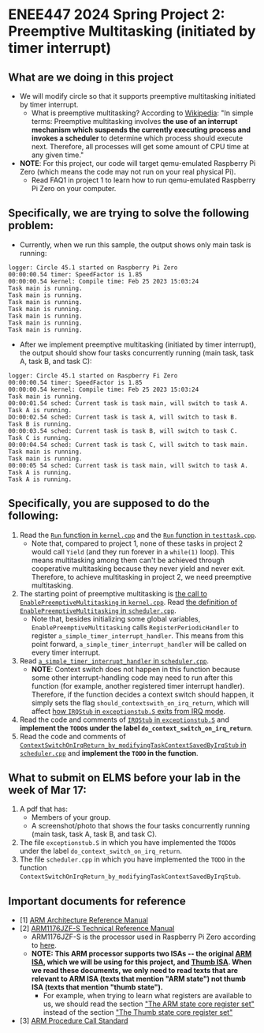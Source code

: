 
# ENEE447 2024 Spring Project 2: Preemptive Multitasking (initiated by timer interrupt)

  

## What are we doing in this project
- We will modify circle so that it supports preemptive multitasking initiated by timer interrupt.
	- What is preemptive multitasking? According to [Wikipedia](https://en.wikipedia.org/wiki/Preemption_(computing)#Preemptive_multitasking): "In simple terms: Preemptive multitasking involves **the use of an interrupt mechanism which suspends the currently executing process and invokes a scheduler** to determine which process should execute next. Therefore, all processes will get some amount of CPU time at any given time."
- **NOTE**: For this project, our code will target qemu-emulated Raspberry Pi Zero (which means the code may not run on your real physical Pi). 
	- Read FAQ1 in project 1 to learn how to run qemu-emulated Raspberry Pi Zero on your computer.

## Specifically, we are trying to solve the following problem:
- Currently, when we run this sample, the output shows only main task is running:
```
logger: Circle 45.1 started on Raspberry Pi Zero
00:00:00.54 timer: SpeedFactor is 1.85
00:00:00.54 kernel: Compile time: Feb 25 2023 15:03:24
Task main is running.
Task main is running.
Task main is running.
Task main is running.
Task main is running.
Task main is running.
Task main is running.
```

- After we implement preemptive multitasking (initiated by timer interrupt), the output should show four tasks concurrently running (main task, task A, task B, and task C):
```
logger: Circle 45.1 started on Raspberry Fi Zero
00:00:00.54 timer: SpeedFactor is 1.85
00:00:00.54 kernel: Compile time: Feb 25 2023 15:03:24
Task main is running.
00:00:01.54 sched: Current task is task main, will switch to task A.
Task A is running.
DO:00:02.54 sched: Current task is task A, will switch to task B.
Task B is running.
00:00:03.54 sched: Current task is task B, will switch to task C.
Task C is running.
00:00:04.54 sched: Current task is task C, will switch to task main.
Task main is running.
Task main is running.
00:00:05 54 sched: Current task is task main, will switch to task A.
Task A is running.
Task A is running.
```

## Specifically, you are supposed to do the following:
1. Read the [`Run` function in `kernel.cpp`](kernel.cpp#L78-L116) and the [`Run` function in `testtask.cpp`](testtask.cpp#L17-L34).
	- Note that, compared to project 1, none of these tasks in project 2 would call `Yield` (and they run forever in a `while(1)` loop). This means multitasking among them can't be achieved through cooperative multitasking because they never yield and never exit. Therefore, to achieve multitasking in project 2, we need preemptive multitasking. 
1. The starting point of preemptive multitasking is [the call to `EnablePreemptiveMultitasking` in `kernel.cpp`](kernel.cpp#L98-L99). Read [the definition of `EnablePreemptiveMultitasking` in `scheduler.cpp`](../../lib/sched/scheduler.cpp#L466-L480).
	- Note that, besides initializing some global variables, `EnablePreemptiveMultitasking` calls `RegisterPeriodicHandler` to register `a_simple_timer_interrupt_handler`. This means from this point forward, `a_simple_timer_interrupt_handler` will be called on every timer interrupt.
1. Read [`a_simple_timer_interrupt_handler` in `scheduler.cpp`](../../lib/sched/scheduler.cpp#L452-L463).
	- **NOTE**: Context switch does not happen in this function because some other interrupt-handling code may need to run after this function (for example, another registered timer interrupt handler). Therefore, if the function decides a context switch should happen, it simply sets the flag `should_contextswith_on_irq_return`, which will affect [how `IRQStub` in `exceptionstub.S` exits from IRQ mode](../../lib/exceptionstub.S#L104-L112).
1. Read the code and comments of [`IRQStub` in `exceptionstub.S`](../../lib/exceptionstub.S#L80) and **implement the `TODO`s under the label `do_context_switch_on_irq_return`**.  
1. Read the code and comments of [`ContextSwitchOnIrqReturn_by_modifyingTaskContextSavedByIrqStub` in `scheduler.cpp`](../../lib/sched/scheduler.cpp#L482) and **implement the `TODO` in the function**.  

## What to submit on ELMS before your lab in the week of Mar 17:
1. A pdf that has:
	- Members of your group.
	- A screenshot/photo that shows the four tasks concurrently running (main task, task A, task B, and task C).
1. The file `exceptionstub.S` in which you have implemented the `TODO`s under the label `do_context_switch_on_irq_return`.
1. The file `scheduler.cpp` in which you have implemented the `TODO` in the function `ContextSwitchOnIrqReturn_by_modifyingTaskContextSavedByIrqStub`.

## Important documents for reference
- [1] [ARM Architecture Reference Manual](https://documentation-service.arm.com/static/5f8dacc8f86e16515cdb865a)
- [2] [ARM1176JZF-S Technical Reference Manual](https://developer.arm.com/documentation/ddi0301/latest/)
	- ARM1176JZF-S is the processor used in Raspberry Pi Zero according to [here](https://www.raspberrypi.com/documentation/computers/processors.html).
	-  **NOTE: This ARM processor supports two ISAs -- the original [ARM ISA](https://en.wikipedia.org/wiki/ARM_architecture_family#Instruction_set), which we will be using for this project, and [Thumb ISA](https://en.wikipedia.org/wiki/ARM_architecture_family#Thumb). When we read these documents, we only need to read texts that are relevant to ARM ISA (texts that mention "ARM state") not thumb ISA (texts that mention "thumb state").**
		- For example, when trying to learn what registers are available to us, we should read the section ["The ARM state core register set"](https://developer.arm.com/documentation/ddi0301/h/programmer-s-model/registers/the-arm-state-core-register-set?lang=en) instead of the section ["The Thumb state core register set"](https://developer.arm.com/documentation/ddi0301/h/programmer-s-model/registers/the-thumb-state-core-register-set?lang=en)
- [3] [ARM Procedure Call Standard](https://developer.arm.com/documentation/dui0041/c/ARM-Procedure-Call-Standard)

